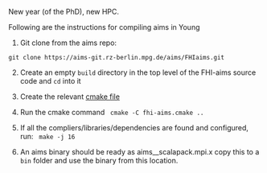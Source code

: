 New year (of the PhD), new HPC. 

Following are the instructions for compiling aims in Young

1. Git clone from the aims repo:
```
git clone https://aims-git.rz-berlin.mpg.de/aims/FHIaims.git
```
2. Create an empty `build` directory in the top level of the FHI-aims source code and `cd` into it

3. Create the relevant [cmake file](../FHI-aims_Compilation/fhi-aims.cmake.young)

4. Run the cmake command 
``` cmake -C fhi-aims.cmake ..```
5. If all the compliers/libraries/dependencies are found and configured, run:
``` make -j 16```

6. An aims binary should be ready as aims__scalapack.mpi.x copy this to a `bin` folder and use the binary from this location. 
